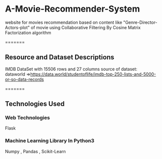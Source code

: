 # A-Movie-Recommender-System
website for movies recommendation based on content like "Genre-Director-Actors-plot" of movie using Collaborative Filtering By Cosine Matrix Factorization algorithm

=======

## Resource and Dataset Descriptions 
IMDB DataSet with 15506 rows and 27 columns 
source of dataset: dataworld =>https://data.world/studentoflife/imdb-top-250-lists-and-5000-or-so-data-records

=======

## Technologies Used
### Web Technologies
Flask
### Machine Learning Library In Python3
Numpy , Pandas , Scikit-Learn




